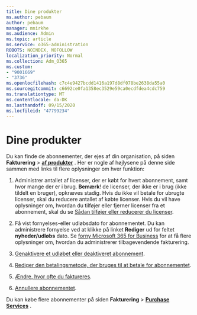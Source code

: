 ```yaml
---
title: Dine produkter
ms.author: pebaum
author: pebaum
manager: mnirkhe
ms.audience: Admin
ms.topic: article
ms.service: o365-administration
ROBOTS: NOINDEX, NOFOLLOW
localization_priority: Normal
ms.collection: Adm_O365
ms.custom:
- "9001669"
- "3736"
ms.openlocfilehash: c7c4e9427bcdd1416a197d8df078be2638da55a0
ms.sourcegitcommit: c6692ce0fa1358ec3529e59ca0ecdfdea4cdc759
ms.translationtype: MT
ms.contentlocale: da-DK
ms.lasthandoff: 09/15/2020
ms.locfileid: "47799234"
---
```

# <a name="your-products"></a>Dine produkter

Du kan finde de abonnementer, der ejes af din organisation, på siden **Fakturering**  >  **[af produkter](https://go.microsoft.com/fwlink/p/?linkid=842054)** . Her er nogle af højlysene på denne side sammen med links til flere oplysninger om hver funktion:

1. Administrer antallet af licenser, der er købt for hvert abonnement, samt hvor mange der er i brug.  **Bemærk**! de licenser, der ikke er i brug (ikke tildelt en bruger), opkræves stadig.  Hvis du ikke vil betale for ubrugte licenser, skal du reducere antallet af købte licenser. Hvis du vil have oplysninger om, hvordan du tilføjer eller fjerner licenser fra et abonnement, skal du se [Sådan tilføjer eller reducerer du licenser](https://docs.microsoft.com/alchemyinsights/how-to-add-or-reduce-licenses).

2. Få vist fornyelses-eller udløbsdato for abonnementet.  Du kan administrere fornyelse ved at klikke på linket **Rediger** ud for feltet **nyheder/udløbs** dato.  Se [forny Microsoft 365 for Business](https://go.microsoft.com/fwlink/?linkid=2119216) for at få flere oplysninger om, hvordan du administrerer tilbagevendende fakturering.

3. [Genaktivere et udløbet eller deaktiveret abonnement](https://go.microsoft.com/fwlink/?linkid=2117519).

4. [Rediger den betalingsmetode, der bruges til at betale for abonnementet](https://go.microsoft.com/fwlink/?linkid=2117167).

5. [Ændre, hvor ofte du faktureres](https://go.microsoft.com/fwlink/?linkid=2119112).

6. [Annullere abonnementet](https://go.microsoft.com/fwlink/?linkid=2119113).

Du kan købe flere abonnementer på siden **Fakturering**  >  [**Purchase Services**](https://go.microsoft.com/fwlink/p/?linkid=868433) .
